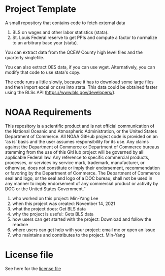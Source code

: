 # Project Template

A small repository that contains code to fetch external data 
1.  BLS on wages and other labor statistics (stata).
2.  St. Louis Federal reserve to get PPIs and compute a factor to normalize to an arbitrary base year (stata). 

You can  extract data from the QCEW County high level files and the quarterly singlefile.

You can also extract OES data, if you can use wget. Alternatively, you can modify that code to use stata's copy.

The code runs a little slowly, because it has to download some large files and then import excel or csvs into stata. This data could be obtained faster using the BLSs API (https://www.bls.gov/developers/). 


# NOAA Requirements
This repository is a scientific product and is not official communication of the National Oceanic and Atmospheric Administration, or the United States Department of Commerce. All NOAA GitHub project code is provided on an ‘as is’ basis and the user assumes responsibility for its use. Any claims against the Department of Commerce or Department of Commerce bureaus stemming from the use of this GitHub project will be governed by all applicable Federal law. Any reference to specific commercial products, processes, or services by service mark, trademark, manufacturer, or otherwise, does not constitute or imply their endorsement, recommendation or favoring by the Department of Commerce. The Department of Commerce seal and logo, or the seal and logo of a DOC bureau, shall not be used in any manner to imply endorsement of any commercial product or activity by DOC or the United States Government.”


1. who worked on this project:  Min-Yang Lee
1. when this project was created: November 14, 2021 
1. what the project does: Get BLS data 
1. why the project is useful:  Gets BLS data 
1. how users can get started with the project: Download and follow the readme
1. where users can get help with your project:  email me or open an issue
1. who maintains and contributes to the project. Min-Yang

# License file
See here for the [license file](License.txt)
